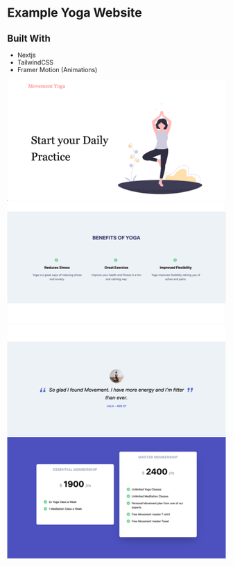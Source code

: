 # Example Yoga Website

## Built With

- Nextjs
- TailwindCSS
- Framer Motion (Animations)

<img src='/public/scr1.png' />
<img src='/public/scr2.png' />
<img src='/public/scr3.png' />
<img src='/public/scr4.png' />
